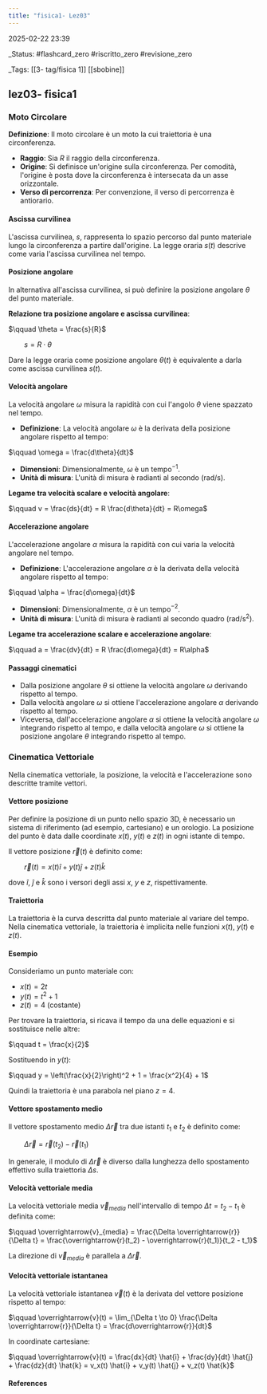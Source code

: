 ```yaml
---
title: "fisica1- Lez03"
---
```


2025-02-22 23:39

_Status:  #flashcard_zero    #riscritto_zero    #revisione_zero 

_Tags: [[3- tag/fisica 1]]   [[sbobine]]

## lez03- fisica1
### Moto Circolare 

**Definizione**: Il moto circolare è un moto la cui traiettoria è una circonferenza.

- **Raggio**: Sia $R$ il raggio della circonferenza.
- **Origine**: Si definisce un'origine sulla circonferenza. Per comodità, l'origine è posta dove la circonferenza è intersecata da un asse orizzontale.
- **Verso di percorrenza**: Per convenzione, il verso di percorrenza è antiorario.

#### Ascissa curvilinea

L'ascissa curvilinea, $s$, rappresenta lo spazio percorso dal punto materiale lungo la circonferenza a partire dall'origine. La legge oraria $s(t)$ descrive come varia l'ascissa curvilinea nel tempo.

#### Posizione angolare

In alternativa all'ascissa curvilinea, si può definire la posizione angolare $\theta$ del punto materiale.

**Relazione tra posizione angolare e ascissa curvilinea**:

$\qquad \theta = \frac{s}{R}$

$\qquad s = R \cdot \theta$

Dare la legge oraria come posizione angolare $\theta(t)$ è equivalente a darla come ascissa curvilinea $s(t)$.

#### Velocità angolare

La velocità angolare $\omega$ misura la rapidità con cui l'angolo $\theta$ viene spazzato nel tempo.

- **Definizione**: La velocità angolare $\omega$ è la derivata della posizione angolare rispetto al tempo:

$\qquad \omega = \frac{d\theta}{dt}$

- **Dimensioni**: Dimensionalmente, $\omega$ è un tempo$^{-1}$.
- **Unità di misura**: L'unità di misura è radianti al secondo (rad/s).

**Legame tra velocità scalare e velocità angolare**:

$\qquad v = \frac{ds}{dt} = R \frac{d\theta}{dt} = R\omega$

#### Accelerazione angolare

L'accelerazione angolare $\alpha$ misura la rapidità con cui varia la velocità angolare nel tempo.

- **Definizione**: L'accelerazione angolare $\alpha$ è la derivata della velocità angolare rispetto al tempo:

$\qquad \alpha = \frac{d\omega}{dt}$

- **Dimensioni**: Dimensionalmente, $\alpha$ è un tempo$^{-2}$.
- **Unità di misura**: L'unità di misura è radianti al secondo quadro (rad/s$^2$).

**Legame tra accelerazione scalare e accelerazione angolare**:

$\qquad a = \frac{dv}{dt} = R \frac{d\omega}{dt} = R\alpha$

#### Passaggi cinematici

- Dalla posizione angolare $\theta$ si ottiene la velocità angolare $\omega$ derivando rispetto al tempo.
- Dalla velocità angolare $\omega$ si ottiene l'accelerazione angolare $\alpha$ derivando rispetto al tempo.
- Viceversa, dall'accelerazione angolare $\alpha$ si ottiene la velocità angolare $\omega$ integrando rispetto al tempo, e dalla velocità angolare $\omega$ si ottiene la posizione angolare $\theta$ integrando rispetto al tempo.

### Cinematica Vettoriale

Nella cinematica vettoriale, la posizione, la velocità e l'accelerazione sono descritte tramite vettori.

#### Vettore posizione

Per definire la posizione di un punto nello spazio 3D, è necessario un sistema di riferimento (ad esempio, cartesiano) e un orologio. La posizione del punto è data dalle coordinate $x(t)$, $y(t)$ e $z(t)$ in ogni istante di tempo.

Il vettore posizione $\overrightarrow{r}(t)$ è definito come:

$\qquad \overrightarrow{r}(t) = x(t) \hat{i} + y(t) \hat{j} + z(t) \hat{k}$

dove $\hat{i}$, $\hat{j}$ e $\hat{k}$ sono i versori degli assi $x$, $y$ e $z$, rispettivamente.

#### Traiettoria

La traiettoria è la curva descritta dal punto materiale al variare del tempo. Nella cinematica vettoriale, la traiettoria è implicita nelle funzioni $x(t)$, $y(t)$ e $z(t)$.

#### Esempio

Consideriamo un punto materiale con:

- $x(t) = 2t$
- $y(t) = t^2 + 1$
- $z(t) = 4$ (costante)

Per trovare la traiettoria, si ricava il tempo da una delle equazioni e si sostituisce nelle altre:

$\qquad t = \frac{x}{2}$

Sostituendo in $y(t)$:

$\qquad y = \left(\frac{x}{2}\right)^2 + 1 = \frac{x^2}{4} + 1$

Quindi la traiettoria è una parabola nel piano $z = 4$.

#### Vettore spostamento medio

Il vettore spostamento medio $\Delta \overrightarrow{r}$ tra due istanti $t_1$ e $t_2$ è definito come:

$\qquad \Delta \overrightarrow{r} = \overrightarrow{r}(t_2) - \overrightarrow{r}(t_1)$

In generale, il modulo di $\Delta \overrightarrow{r}$ è diverso dalla lunghezza dello spostamento effettivo sulla traiettoria $\Delta s$.

#### Velocità vettoriale media

La velocità vettoriale media $\overrightarrow{v}_{media}$ nell'intervallo di tempo $\Delta t = t_2 - t_1$ è definita come:

$\qquad \overrightarrow{v}_{media} = \frac{\Delta \overrightarrow{r}}{\Delta t} = \frac{\overrightarrow{r}(t_2) - \overrightarrow{r}(t_1)}{t_2 - t_1}$

La direzione di $\overrightarrow{v}_{media}$ è parallela a $\Delta \overrightarrow{r}$.

#### Velocità vettoriale istantanea

La velocità vettoriale istantanea $\overrightarrow{v}(t)$ è la derivata del vettore posizione rispetto al tempo:

$\qquad \overrightarrow{v}(t) = \lim_{\Delta t \to 0} \frac{\Delta \overrightarrow{r}}{\Delta t} = \frac{d\overrightarrow{r}}{dt}$

In coordinate cartesiane:

$\qquad \overrightarrow{v}(t) = \frac{dx}{dt} \hat{i} + \frac{dy}{dt} \hat{j} + \frac{dz}{dt} \hat{k} = v_x(t) \hat{i} + v_y(t) \hat{j} + v_z(t) \hat{k}$


#### References



